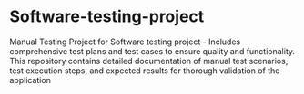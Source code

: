 # Software-testing-project
Manual Testing Project for Software testing project - Includes comprehensive test plans and test cases to ensure quality and functionality. This repository contains detailed documentation of manual test scenarios, test execution steps, and expected results for thorough validation of the application
